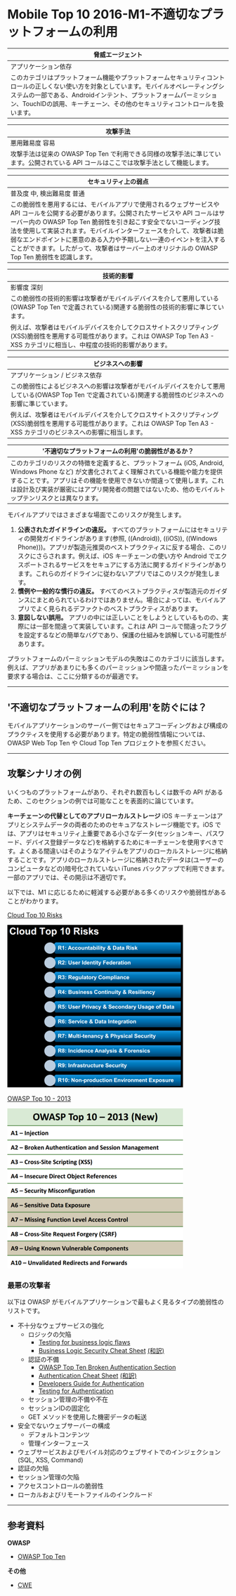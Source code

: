 # Mobile Top 10 2016-M1-不適切なプラットフォームの利用

| 脅威エージェント |
| --- |
| アプリケーション依存 |
| このカテゴリはプラットフォーム機能やプラットフォームセキュリティコントロールの正しくない使い方を対象としています。モバイルオペレーティングシステムの一部である、Androidインテント、プラットフォームパーミッション、TouchIDの誤用、キーチェーン、その他のセキュリティコントロールを扱います。 |

| 攻撃手法 |
| --- |
| 悪用難易度 容易 |
| 攻撃手法は従来の OWASP Top Ten で利用できる同様の攻撃手法に準じています。公開されている API コールはここでは攻撃手法として機能します。 |

| セキュリティ上の弱点 |
| --- |
| 普及度 中, 検出難易度 普通 |
| この脆弱性を悪用するには、モバイルアプリで使用されるウェブサービスや API コールを公開する必要があります。公開されたサービスや API コールはサーバー内の OWASP Top Ten 脆弱性を引き起こす安全でないコーディング技法を使用して実装されます。モバイルインターフェースを介して、攻撃者は脆弱なエンドポイントに悪意のある入力や予期しない一連のイベントを注入することができます。したがって、攻撃者はサーバー上のオリジナルの OWASP Top Ten 脆弱性を認識します。 |

| 技術的影響 |
| --- |
| 影響度 深刻 |
| この脆弱性の技術的影響は攻撃者がモバイルデバイスを介して悪用している(OWASP Top Ten で定義されている)関連する脆弱性の技術的影響に準じています。 |
| 例えば、攻撃者はモバイルデバイスを介してクロスサイトスクリプティング(XSS)脆弱性を悪用する可能性があります。これは OWASP Top Ten A3 - XSS カテゴリに相当し、中程度の技術的影響があります。 |

| ビジネスへの影響 |
| --- |
| アプリケーション / ビジネス依存 |
| この脆弱性によるビジネスへの影響は攻撃者がモバイルデバイスを介して悪用している(OWASP Top Ten で定義されている)関連する脆弱性のビジネスへの影響に準じています。 |
| 例えば、攻撃者はモバイルデバイスを介してクロスサイトスクリプティング(XSS)脆弱性を悪用する可能性があります。これは OWASP Top Ten A3 - XSS カテゴリのビジネスへの影響に相当します。 |

| &#39;不適切なプラットフォームの利用&#39;の脆弱性があるか？ |
| --- |
| このカテゴリのリスクの特徴を定義すると、プラットフォーム (iOS, Android, Windows Phone など) が文書化されてよく理解されている機能や能力を提供することです。アプリはその機能を使用できないか間違って使用します。これは設計及び実装が厳密にはアプリ開発者の問題ではないため、他のモバイルトップテンリスクとは異なります。 |

モバイルアプリではさまざまな場面でこのリスクが発生します。

1. **公表されたガイドラインの違反。** すべてのプラットフォームにはセキュリティの開発ガイドラインがあります(参照, ((Android)), ((iOS)), ((Windows Phone)))。アプリが製造元推奨のベストプラクティスに反する場合、このリスクにさらされます。例えば、iOS キーチェーンの使い方や Android でエクスポートされるサービスをセキュアにする方法に関するガイドラインがあります。これらのガイドラインに従わないアプリではこのリスクが発生します。
1. **慣例や一般的な慣行の違反。** すべてのベストプラクティスが製造元のガイダンスにまとめられているわけではありません。場合によっては、モバイルアプリでよく見られるデファクトのベストプラクティスがあります。
1. **意図しない誤用。** アプリの中には正しいことをしようとしているものの、実際には一部を間違って実装しています。これは API コールで間違ったフラグを設定するなどの簡単なバグであり、保護の仕組みを誤解している可能性があります。

プラットフォームのパーミッションモデルの失敗はこのカテゴリに該当します。例えば、アプリがあまりにも多くのパーミッションや間違ったパーミッションを要求する場合は、ここに分類するのが最適です。

---

## &#39;不適切なプラットフォームの利用&#39;を防ぐには？

モバイルアプリケーションのサーバー側ではセキュアコーディングおよび構成のプラクティスを使用する必要があります。特定の脆弱性情報については、OWASP Web Top Ten や Cloud Top Ten プロジェクトを参照ください。

---

## 攻撃シナリオの例

いくつものプラットフォームがあり、それぞれ数百もしくは数千の API があるため、このセクションの例では可能なことを表面的に論じています。

**キーチェーンの代替としてのアプリローカルストレージ**
iOS キーチェーンはアプリとシステムデータの両者のためのセキュアなストレージ機能です。iOS では、アプリはセキュリティ上重要である小さなデータ(セッションキー、パスワード、デバイス登録データなど)を格納するためにキーチェーンを使用すべきです。よくある間違いはそのようなアイテムをアプリのローカルストレージに格納することです。アプリのローカルストレージに格納されたデータは(ユーザーのコンピュータなどの)暗号化されていない iTunes バックアップで利用できます。一部のアプリでは、その開示は不適切です。

以下では、M1 に応じるために軽減する必要がある多くのリスクや脆弱性があることがわかります。

[Cloud Top 10 Risks](https://www.owasp.org/index.php/Category:OWASP_Cloud_%E2%80%90_10_Project)

![Cloud Top 10 Risks](images/400px-CloudTT_thum.png)

[OWASP Top 10 - 2013](https://www.owasp.org/index.php/Category:OWASP_Top_Ten_Project)

![OWASP Top 10 - 2013](images/400px-WebTT_thumb.png)

### 最悪の攻撃者

以下は OWASP がモバイルアプリケーションで最もよく見るタイプの脆弱性のリストです。

- 不十分なウェブサービスの強化
  - ロジックの欠陥
    - [Testing for business logic flaws](https://www.owasp.org/index.php/Testing_for_business_logic_%28OWASP-BL-001%29)
    - [Business Logic Security Cheat Sheet](https://www.owasp.org/index.php/Business_Logic_Security_Cheat_Sheet) [(和訳)](https://jpcertcc.github.io/OWASPdocuments/CheatSheets/BusinessLogicSecurity.html)
  - 認証の不備
    - [OWASP Top Ten Broken Authentication Section](https://www.owasp.org/index.php/Top_10_2013-A2-Broken_Authentication_and_Session_Management)
    - [Authentication Cheat Sheet](https://www.owasp.org/index.php/Authentication_Cheat_Sheet) [(和訳)](https://jpcertcc.github.io/OWASPdocuments/CheatSheets/Authentication.html)
    - [Developers Guide for Authentication](https://www.owasp.org/index.php/Guide_to_Authentication)
    - [Testing for Authentication](https://www.owasp.org/index.php/Testing_for_authentication)
  - セッション管理の不備や不在
  - セッションIDの固定化
  - GET メソッドを使用した機密データの転送
- 安全でないウェブサーバーの構成
  - デフォルトコンテンツ
  - 管理インターフェース
- ウェブサービスおよびモバイル対応のウェブサイトでのインジェクション (SQL, XSS, Command)
- 認証の欠陥
- セッション管理の欠陥
- アクセスコントロールの脆弱性
- ローカルおよびリモートファイルのインクルード

---

## 参考資料

**OWASP**

- [OWASP Top Ten](https://www.owasp.org/index.php/OWASP_Top_Ten)

**その他**

- [CWE](http://cwe.mitre.org/)
